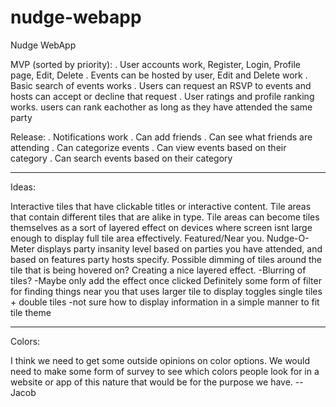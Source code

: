 nudge-webapp
============

Nudge WebApp


MVP (sorted by priority):
. User accounts work, Register, Login, Profile page, Edit, Delete
. Events can be hosted by user, Edit and Delete work
. Basic search of events works
. Users can request an RSVP to events and hosts can accept or decline that request
. User ratings and profile ranking works. users can rank eachother as long as they have attended the same party


Release:
. Notifications work
. Can add friends
. Can see what friends are attending
. Can categorize events
. Can view events based on their category
. Can search events based on their category

-----------

Ideas:

Interactive tiles that have clickable titles or interactive content.
Tile areas that contain different tiles that are alike in type.
Tile areas can become tiles themselves as a sort of layered effect on devices where screen isnt large enough to display full tile area effectively.
Featured/Near you.
Nudge-O-Meter displays party insanity level based on parties you have attended, and based on features party hosts specify.
Possible dimming of tiles around the tile that is being hovered on? Creating a nice layered effect.
  -Blurring of tiles?
  -Maybe only add the effect once clicked
Definitely some form of filter for finding things near you that uses larger tile to display toggles
single tiles + double tiles
  -not sure how to display information in a simple manner to fit tile theme
  
-----------

Colors:

I think we need to get some outside opinions on color options. We would need to make some form of survey to see which colors people look for in a website or app of this nature that would be for the purpose we have. --Jacob
